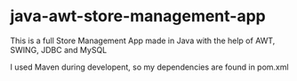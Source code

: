 # java-awt-store-management-app
This is a full Store Management App made in Java with the help of AWT, SWING, JDBC and MySQL

I used Maven during developent, so my dependencies are found in pom.xml
